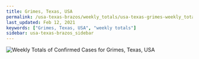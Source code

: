 ```yaml
---
title: Grimes, Texas, USA
permalink: /usa-texas-brazos/weekly_totals/usa-texas-grimes-weekly_totals.html
last_updated: Feb 12, 2021
keywords: ["Grimes, Texas, USA", "weekly totals"]
sidebar: usa-texas-brazos_sidebar
---
```


![Weekly Totals of Confirmed Cases for Grimes, Texas, USA](/covid_tracker/images/graphs/usa-texas-grimes-weekly_totals_graph.png)

